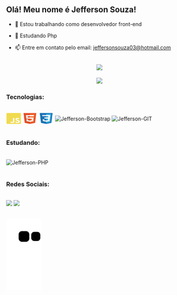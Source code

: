 ## Olá! Meu nome é Jefferson Souza!

- 🔭 Estou trabalhando como desenvolvedor front-end 

- 🌱 Estudando Php

- 📫 Entre em contato pelo email: jeffersonsouza03@hotmail.com
<br>

<div align="center">
  <a href="https://github.com/jeffersonsouuza">
  <img height="180em" src="https://github-readme-stats.vercel.app/api?username=jeffersonsouuza&show_icons=true&theme=dark&include_all_commits=true&count_private=true"/>
  <br><br>
  <img height="180em" src="https://github-readme-stats.vercel.app/api/top-langs/?username=jeffersonsouuza&layout=compact&langs_count=7&theme=dark"/>
  </a>
</div>

### Tecnologias:
  
<div style="display: inline_block"><br>
  <img align="center" alt="Jefferson-Js" height="30" width="40" src="https://raw.githubusercontent.com/devicons/devicon/master/icons/javascript/javascript-plain.svg">
  <img align="center" alt="Jefferson-HTML" height="30" width="40" src="https://raw.githubusercontent.com/devicons/devicon/master/icons/html5/html5-original.svg">
  <img align="center" alt="Jefferson-CSS" height="30" width="40" src="https://raw.githubusercontent.com/devicons/devicon/master/icons/css3/css3-original.svg">
  <img align="center" alt="Jefferson-Bootstrap" height="30" width="40" src="https://cdn.jsdelivr.net/gh/devicons/devicon/icons/bootstrap/bootstrap-original.svg">
  <img align="center" alt="Jefferson-GIT" height="30" width="40" src="https://cdn.jsdelivr.net/gh/devicons/devicon/icons/git/git-plain.svg">
</div><br>

### Estudando:

<div style="display: inline_block"><br>
  <img align="center" alt="Jefferson-PHP" height="50" width="60" src="https://cdn.jsdelivr.net/gh/devicons/devicon/icons/php/php-plain.svg">
</div><br>
  
### Redes Sociais:

<div><br> 
  <a href="https://www.linkedin.com/in/ojeffersonsouza/" target="_blank"><img src="https://img.shields.io/badge/-LinkedIn-%230077B5?style=for-the-badge&logo=linkedin&logoColor=white" target="_blank"></a>
  <a href="https://instagram.com/jeffersonsouzadev" target="_blank"><img src="https://img.shields.io/badge/-Instagram-%23E4405F?style=for-the-badge&logo=instagram&logoColor=white" target="_blank"></a>
  </div><br>
  
<div>

![Snake animation](https://github.com/jeffersonsouuza/jeffersonsouuza/blob/output/github-contribution-grid-snake.svg)
  
</div>
